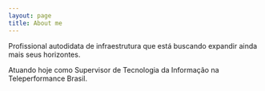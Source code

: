 ```yaml
---
layout: page
title: About me 
---
```


Profissional autodidata de infraestrutura que está buscando expandir ainda mais seus horizontes.

Atuando hoje como Supervisor de Tecnologia da Informação na Teleperformance Brasil.